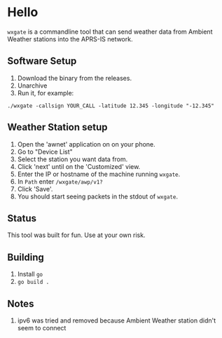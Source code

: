 # Hello

`wxgate` is a commandline tool that can send weather data from Ambient Weather stations into the APRS-IS network.

## Software Setup

1. Download the binary from the releases.
1. Unarchive
1. Run it, for example:
```
./wxgate -callsign YOUR_CALL -latitude 12.345 -longitude "-12.345"
```

## Weather Station setup

1. Open the 'awnet' application on on your phone.
1. Go to "Device List"
1. Select the station you want data from.
1. Click 'next' until on the 'Customized' view.
1. Enter the IP or hostname of the machine running `wxgate`.
1. In `Path` enter `/wxgate/awp/v1?`
1. Click 'Save'.
1. You should start seeing packets in the stdout of `wxgate`.

## Status

This tool was built for fun. Use at your own risk.

## Building

1. Install `go`
1. `go build .`

## Notes

1. ipv6 was tried and removed because Ambient Weather station didn't seem to connect
